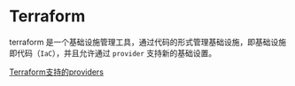 # Terraform

terraform 是一个基础设施管理工具，通过代码的形式管理基础设施，即基础设施即代码（`IaC`），并且允许通过 `provider` 支持新的基础设置。

[Terraform支持的providers](https://www.terraform.io/docs/providers/index.html)
